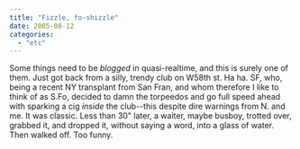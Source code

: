 ```yaml
---
title: "Fizzle, fo-shizzle"
date: 2005-08-12
categories: 
  - "etc"
---
```


Some things need to be _blogged_ in quasi-realtime, and this is surely one of them. Just got back from a silly, trendy club on W58th st. Ha ha. SF, who, being a recent NY transplant from San Fran, and whom therefore I like to think of as S.Fo, decided to damn the torpeedos and go full speed ahead with sparking a cig _inside_ the club--this despite dire warnings from N. and me. It was classic. Less than 30" later, a waiter, maybe busboy, trotted over, grabbed it, and dropped it, without saying a word, into a glass of water. Then walked off. Too funny.
